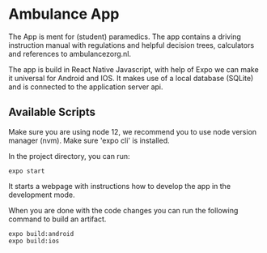 # Ambulance App

The App is ment for (student) paramedics. The app contains a driving instruction manual with regulations and helpful decision trees, calculators and references to ambulancezorg.nl.

The app is build in React Native Javascript, with help of Expo we can make it universal for Android and IOS. 
It makes use of a local database (SQLite) and is connected to the application server api.

## Available Scripts

Make sure you are using node 12, we recommend you to use node version manager (nvm).
Make sure 'expo cli' is installed.

In the project directory, you can run:

    expo start

It starts a webpage with instructions how to develop the app in the development mode.

When you are done with the code changes you can run the following command to build an artifact. 

    expo build:android
    expo build:ios
